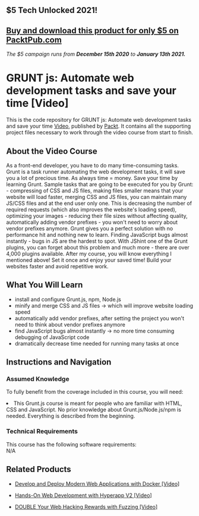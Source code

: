 ## $5 Tech Unlocked 2021!
[Buy and download this product for only $5 on PacktPub.com](https://www.packtpub.com/)
-----
*The $5 campaign         runs from __December 15th 2020__ to __January 13th 2021.__*




# GRUNT js: Automate web development tasks and save your time [Video]
This is the code repository for GRUNT js: Automate web development tasks and save your time [Video](https://www.packtpub.com/web-development/grunt-js-automate-web-development-tasks-and-save-your-time-video), published by [Packt](https://www.packtpub.com/?utm_source=github). It contains all the supporting project files necessary to work through the video course from start to finish.
## About the Video Course
As a front-end developer, you have to do many time-consuming tasks. Grunt is a task runner automating the web development tasks, it will save you a lot of precious time. As always time = money. Save your time by learning Grunt. Sample tasks that are going to be executed for you by Grunt: - compressing of CSS and JS files, making files smaller means that your website will load faster, merging CSS and JS files, you can maintain many JS/CSS files and at the end user only one. This is decreasing the number of required requests (which also improves the website's loading speed), optimizing your images - reducing their file sizes without affecting quality, automatically adding vendor prefixes - you won't need to worry about vendor prefixes anymore. Grunt gives you a perfect solution with no performance hit and nothing new to learn. Finding JavaScript bugs almost instantly - bugs in JS are the hardest to spot. With JShint one of the Grunt plugins, you can forget about this problem and much more - there are over 4,000 plugins available. After my course, you will know everything I mentioned above! Set it once and enjoy your saved time! Build your websites faster and avoid repetitive work.



<H2>What You Will Learn</H2>
<DIV class=book-info-will-learn-text>
<UL>
<LI> install and configure Grunt.js, npm, Node.js</LI>
<LI>minify and merge CSS and JS files -> which will improve website loading speed</LI>
<LI>automatically add vendor prefixes, after setting the project you won't need to think about vendor prefixes anymore</LI>
<LI>find JavaScript bugs almost instantly -> no more time consuming debugging of JavaScript code</LI>
<LI>dramatically decrease time needed for running many tasks at once</LI>
</UL></DIV>

## Instructions and Navigation
### Assumed Knowledge
To fully benefit from the coverage included in this course, you will need:<br/>
<DIV class=book-info-will-learn-text>
<LI> This Grunt.js course is meant for people who are familiar with HTML, CSS and JavaScript. No prior knowledge about Grunt.js/Node.js/npm is needed. Everything is described from the beginning.	</li>
<DIV>

### Technical Requirements
This course has the following software requirements:<br/>
N/A

## Related Products
* [Develop and Deploy Modern Web Applications with Docker [Video]
](https://www.packtpub.com/application-development/develop-and-deploy-modern-web-applications-docker-video)

* [Hands-On Web Development with Hyperapp V2 [Video]
]( https://www.packtpub.com/application-development/hands-web-development-hyperapp-v2-video)

* [DOUBLE Your Web Hacking Rewards with Fuzzing [Video]
]( https://www.packtpub.com/web-development/double-your-web-hacking-rewards-fuzzing-video)

